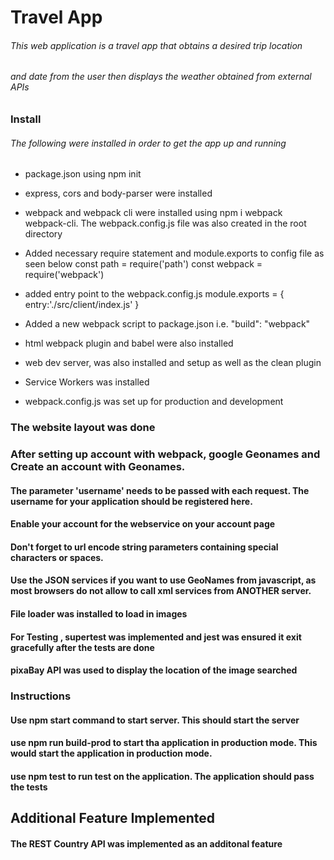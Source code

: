 # Travel App
###### This web application is a travel app that obtains a desired trip location
###### and date from the user then displays the weather obtained from external APIs

### Install
###### The following were installed in order to get the app up and running
* package.json  using npm init
* express, cors and body-parser were installed
* webpack and webpack cli  were installed using  npm i webpack webpack-cli. The webpack.config.js file was also created in the root directory

* Added necessary require statement and module.exports to config file as seen below
const path = require('path') 
const webpack = require('webpack')

* added entry point to the webpack.config.js
   module.exports = {
   entry:'./src/client/index.js'
}

* Added a new webpack script to package.json i.e.  "build": "webpack"
* html webpack plugin  and babel were also installed
* web dev server, was also installed and setup as well as the clean plugin
* Service Workers was installed
* webpack.config.js was set up for production and development

### The website layout was done
### After setting up account with webpack,  google Geonames and Create an account with Geonames.
#### The parameter 'username' needs to be passed with each request. The username for your application should be registered here. 
#### Enable your account for the webservice on your account page
#### Don't forget to url encode string parameters containing special characters or spaces.
#### Use the JSON services if you want to use GeoNames from javascript, as most browsers do not allow to call xml services from ANOTHER server.

#### File loader was installed to load in images
#### For Testing , supertest was implemented and jest was ensured it exit gracefully after the tests are done 
#### pixaBay API was used to display the location of the image searched
### Instructions
#### Use npm start command to  start server. This should start the server
#### use npm run build-prod  to start tha application in production mode. This would start the application in production mode.
#### use npm test to run test on the application. The application should pass the tests


## Additional Feature Implemented
#### The REST Country API was implemented as an additonal feature